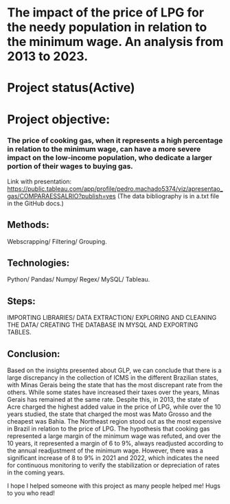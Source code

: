# The impact of the price of LPG for the needy population in relation to the minimum wage. An analysis from 2013 to 2023.

# Project status(Active)

# Project objective:
### The price of cooking gas, when it represents a high percentage in relation to the minimum wage, can have a more severe impact on the low-income population, who dedicate a larger portion of their wages to buying gas.
Link with presentation: https://public.tableau.com/app/profile/pedro.machado5374/viz/apresentao_gas/COMPARAESSALRIO?publish=yes
(The data bibliography is in a.txt file in the GitHub docs.)

## Methods:
Webscrapping/
Filtering/
Grouping.


## Technologies:
Python/
Pandas/
Numpy/
Regex/
MySQL/
Tableau.

## Steps:
IMPORTING LIBRARIES/
DATA EXTRACTION/
EXPLORING AND CLEANING THE DATA/
CREATING THE DATABASE IN MYSQL AND EXPORTING TABLES.

## Conclusion:
Based on the insights presented about GLP, we can conclude that there is a large discrepancy in the collection of ICMS in the different Brazilian states, with Minas Gerais being the state that has the most discrepant rate from the others. While some states have increased their taxes over the years, Minas Gerais has remained at the same rate. Despite this, in 2013, the state of Acre charged the highest added value in the price of LPG, while over the 10 years studied, the state that charged the most was Mato Grosso and the cheapest was Bahia. The Northeast region stood out as the most expensive in Brazil in relation to the price of LPG. The hypothesis that cooking gas represented a large margin of the minimum wage was refuted, and over the 10 years, it represented a margin of 6 to 9%, always readjusted according to the annual readjustment of the minimum wage. However, there was a significant increase of 8 to 9% in 2021 and 2022, which indicates the need for continuous monitoring to verify the stabilization or depreciation of rates in the coming years.


I hope I helped someone with this project as many people helped me! Hugs to you who read!
